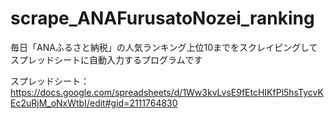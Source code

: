 # scrape_ANAFurusatoNozei_ranking
毎日「ANAふるさと納税」の人気ランキング上位10までをスクレイピングしてスプレッドシートに自動入力するプログラムです

スプレッドシート：
https://docs.google.com/spreadsheets/d/1Ww3kvLvsE9fEtcHIKfPl5hsTycvKEc2uRjM_oNxWtbI/edit#gid=2111764830